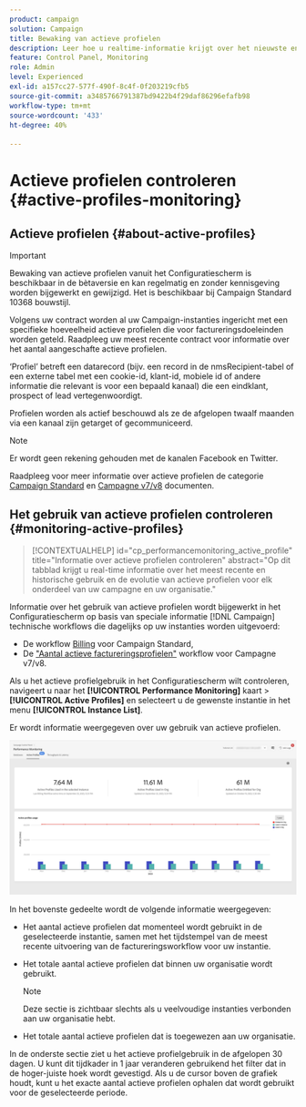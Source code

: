 ```yaml
---
product: campaign
solution: Campaign
title: Bewaking van actieve profielen
description: Leer hoe u realtime-informatie krijgt over het nieuwste en historische gebruik en de evolutie van actieve profielen voor al uw Campaign-instanties.
feature: Control Panel, Monitoring
role: Admin
level: Experienced
exl-id: a157cc27-577f-490f-8c4f-0f203219cfb5
source-git-commit: a3485766791387bd9422b4f29daf86296efafb98
workflow-type: tm+mt
source-wordcount: '433'
ht-degree: 40%

---
```


# Actieve profielen controleren {#active-profiles-monitoring}

## Actieve profielen {#about-active-profiles}

>[!IMPORTANT]
>
>Bewaking van actieve profielen vanuit het Configuratiescherm is beschikbaar in de bètaversie en kan regelmatig en zonder kennisgeving worden bijgewerkt en gewijzigd. Het is beschikbaar bij Campaign Standard 10368 bouwstijl.

Volgens uw contract worden al uw Campaign-instanties ingericht met een specifieke hoeveelheid actieve profielen die voor factureringsdoeleinden worden geteld. Raadpleeg uw meest recente contract voor informatie over het aantal aangeschafte actieve profielen.

‘Profiel’ betreft een datarecord (bijv. een record in de nmsRecipient-tabel of een externe tabel met een cookie-id, klant-id, mobiele id of andere informatie die relevant is voor een bepaald kanaal) die een eindklant, prospect of lead vertegenwoordigt.

Profielen worden als actief beschouwd als ze de afgelopen twaalf maanden via een kanaal zijn getarget of gecommuniceerd.

>[!NOTE]
>
>Er wordt geen rekening gehouden met de kanalen Facebook en Twitter.

Raadpleeg voor meer informatie over actieve profielen de categorie [Campaign Standard](https://experienceleague.adobe.com/docs/campaign-standard/using/profiles-and-audiences/managing-profiles/active-profiles.html) en [Campagne v7/v8](https://experienceleague.adobe.com/docs/campaign-classic/using/getting-started/profile-management/about-profiles.html#active-profiles) documenten.

## Het gebruik van actieve profielen controleren {#monitoring-active-profiles}

>[!CONTEXTUALHELP]
>id="cp_performancemonitoring_active_profile"
>title="Informatie over actieve profielen controleren"
>abstract="Op dit tabblad krijgt u real-time informatie over het meest recente en historische gebruik en de evolutie van actieve profielen voor elk onderdeel van uw campagne en uw organisatie."

Informatie over het gebruik van actieve profielen wordt bijgewerkt in het Configuratiescherm op basis van speciale informatie [!DNL Campaign] technische workflows die dagelijks op uw instanties worden uitgevoerd:
* De workflow [Billing](https://experienceleague.adobe.com/docs/campaign-standard/using/administrating/application-settings/technical-workflows.html?lang=nl) voor Campaign Standard,
* De [&quot;Aantal actieve factureringsprofielen&quot;](https://experienceleague.adobe.com/docs/campaign-classic/using/automating-with-workflows/advanced-management/about-technical-workflows.html?lang=nl) workflow voor Campagne v7/v8.


Als u het actieve profielgebruik in het Configuratiescherm wilt controleren, navigeert u naar het **[!UICONTROL Performance Monitoring]** kaart > **[!UICONTROL Active Profiles]** en selecteert u de gewenste instantie in het menu **[!UICONTROL Instance List]**.

Er wordt informatie weergegeven over uw gebruik van actieve profielen.

![](assets/active-profiles-graph.png)

In het bovenste gedeelte wordt de volgende informatie weergegeven:

* Het aantal actieve profielen dat momenteel wordt gebruikt in de geselecteerde instantie, samen met het tijdstempel van de meest recente uitvoering van de factureringsworkflow voor uw instantie.

* Het totale aantal actieve profielen dat binnen uw organisatie wordt gebruikt.

  >[!NOTE]
  >
  >Deze sectie is zichtbaar slechts als u veelvoudige instanties verbonden aan uw organisatie hebt.

* Het totale aantal actieve profielen dat is toegewezen aan uw organisatie.

In de onderste sectie ziet u het actieve profielgebruik in de afgelopen 30 dagen. U kunt dit tijdkader in 1 jaar veranderen gebruikend het filter dat in de hoger-juiste hoek wordt gevestigd. Als u de cursor boven de grafiek houdt, kunt u het exacte aantal actieve profielen ophalen dat wordt gebruikt voor de geselecteerde periode.
